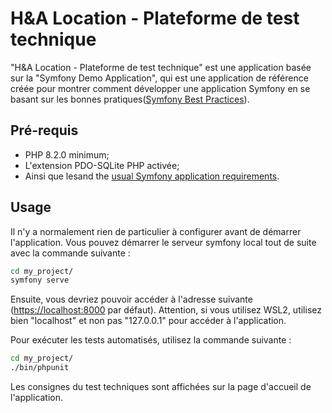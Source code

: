 H&A Location - Plateforme de test technique
========================

"H&A Location - Plateforme de test technique" est une application basée sur la "Symfony Demo Application", qui est une application de référence créée pour montrer comment développer une application Symfony en se basant sur les bonnes pratiques([Symfony Best Practices][1]).

Pré-requis
------------

  * PHP 8.2.0 minimum;
  * L'extension PDO-SQLite PHP activée;
  * Ainsi que lesand the [usual Symfony application requirements][2].


Usage
-----

Il n'y a normalement rien de particulier à configurer avant de démarrer l'application. Vous pouvez démarrer le serveur symfony local tout de suite avec la commande suivante :

```bash
cd my_project/
symfony serve
```

Ensuite, vous devriez pouvoir accéder à l'adresse suivante (<https://localhost:8000> par défaut). Attention, si vous utilisez WSL2, utilisez bien "localhost" et non pas "127.0.0.1" pour accéder à l'application.

Pour exécuter les tests automatisés, utilisez la commande suivante :

```bash
cd my_project/
./bin/phpunit
```

Les consignes du test techniques sont affichées sur la page d'accueil de l'application.

[1]: https://symfony.com/doc/current/best_practices.html
[2]: https://symfony.com/doc/current/setup.html#technical-requirements
[3]: https://symfony.com/doc/current/setup/web_server_configuration.html
[4]: https://symfony.com/download
[5]: https://symfony.com/book
[6]: https://getcomposer.org/
